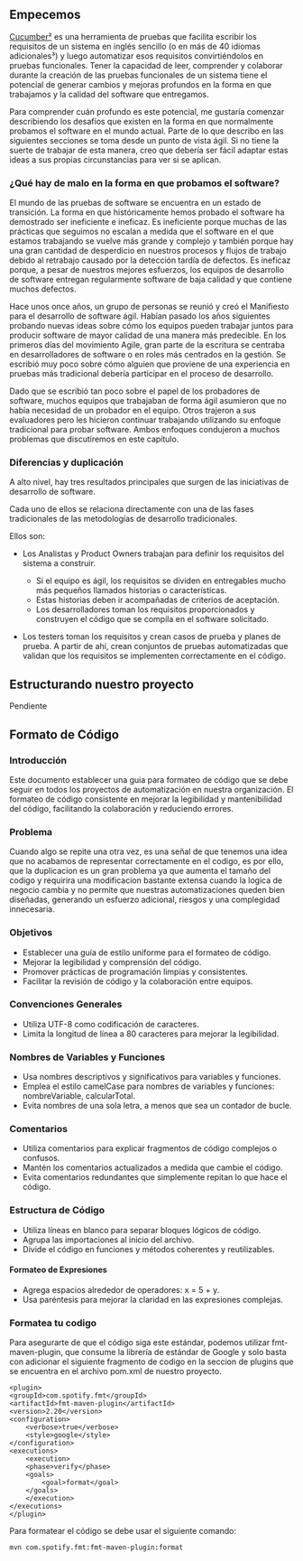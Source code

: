 ## Empecemos

[Cucumber²](https://cucumber.io/docs/guides/) es una herramienta de pruebas que facilita escribir los requisitos de un sistema en inglés sencillo (o en más de 40 idiomas adicionales³) y luego automatizar esos requisitos convirtiéndolos en pruebas funcionales. Tener la capacidad de leer, comprender y colaborar durante la creación de las pruebas funcionales de un sistema tiene el potencial de generar cambios y mejoras profundos en la forma en que trabajamos y la calidad del software que entregamos.


Para comprender cuán profundo es este potencial, me gustaría comenzar describiendo los desafíos que existen en la forma en que normalmente probamos el software en el mundo actual. Parte de lo que describo en las siguientes secciones se toma desde un punto de vista ágil. Si no tiene la suerte de trabajar de esta manera, creo que debería ser fácil adaptar estas ideas a sus propias circunstancias para ver si se aplican.

### ¿Qué hay de malo en la forma en que probamos el software?
El mundo de las pruebas de software se encuentra en un estado de transición. La forma en que históricamente hemos probado el software ha demostrado ser ineficiente e ineficaz. Es ineficiente porque muchas de las prácticas que seguimos no escalan a medida que el software en el que estamos trabajando se vuelve más grande y complejo y también porque hay una gran cantidad de desperdicio en nuestros procesos y flujos de trabajo debido al retrabajo causado por la detección tardía de defectos. Es ineficaz porque, a pesar de nuestros mejores esfuerzos, los equipos de desarrollo de software entregan regularmente software de baja calidad y que contiene muchos defectos.

Hace unos once años, un grupo de personas se reunió y creó el Manifiesto para el desarrollo de software ágil. Habían pasado los años siguientes probando nuevas ideas sobre cómo los equipos pueden trabajar juntos para producir software de mayor calidad de una manera más predecible. En los primeros días del movimiento Agile, gran parte de la escritura se centraba en desarrolladores de software o en roles más centrados en la gestión. Se escribió muy poco sobre cómo alguien que proviene de una experiencia en pruebas más tradicional debería participar en el proceso de desarrollo.

Dado que se escribió tan poco sobre el papel de los probadores de software, muchos equipos que trabajaban de forma ágil asumieron que no había necesidad de un probador en el equipo. Otros trajeron a sus evaluadores pero les hicieron continuar trabajando utilizando su enfoque tradicional para probar software. Ambos enfoques condujeron a muchos problemas que discutiremos en este capítulo.

### Diferencias y duplicación
A alto nivel, hay tres resultados principales que surgen de las iniciativas de desarrollo de software.

Cada uno de ellos se relaciona directamente con una de las fases tradicionales de las metodologías de desarrollo tradicionales.

Ellos son:

+ Los Analistas y Product Owners trabajan para definir los requisitos del sistema a construir.

    + Si el equipo es ágil, los requisitos se dividen en entregables mucho más pequeños llamados historias o características. 
    + Estas historias deben ir acompañadas de criterios de aceptación. 
    + Los desarrolladores toman los requisitos proporcionados y construyen el código que se compila en el software solicitado.

+ Los testers toman los requisitos y crean casos de prueba y planes de prueba. A partir de ahí, crean conjuntos de pruebas automatizadas que validan que los requisitos se implementen correctamente en el código.

## Estructurando nuestro proyecto
Pendiente

## Formato de Código
### Introducción
Este documento establecer una guia para formateo de código que se debe seguir en
todos los proyectos de automatización en nuestra organización. El formateo de
código consistente en mejorar la legibilidad y mantenibilidad del código, facilitando
la colaboración y reduciendo errores.

### Problema
Cuando algo se repite una otra vez, es una señal de que tenemos una idea que no
acabamos de representar correctamente en el codigo, es por ello, que la duplicacion
es un gran problema ya que aumenta el tamaño del codigo y requirira una
modificacion bastante extensa cuando la logica de negocio cambia y no permite que
nuestras automatizaciones queden bien diseñadas, generando un esfuerzo
adicional, riesgos y una complegidad innecesaria.


### Objetivos
+ Establecer una guía de estilo uniforme para el formateo de código.
+ Mejorar la legibilidad y comprensión del código.
+ Promover prácticas de programación limpias y consistentes.
+ Facilitar la revisión de código y la colaboración entre equipos.
### Convenciones Generales
+ Utiliza UTF-8 como codificación de caracteres.
+ Limita la longitud de línea a 80 caracteres para mejorar la legibilidad.
### Nombres de Variables y Funciones
+ Usa nombres descriptivos y significativos para variables y funciones.
+ Emplea el estilo camelCase para nombres de variables y funciones:
nombreVariable, calcularTotal.
+ Evita nombres de una sola letra, a menos que sea un contador de bucle.
### Comentarios
+ Utiliza comentarios para explicar fragmentos de código complejos o confusos.
+ Mantén los comentarios actualizados a medida que cambie el código.
+ Evita comentarios redundantes que simplemente repitan lo que hace el código.


### Estructura de Código
+ Utiliza líneas en blanco para separar bloques lógicos de código.
+ Agrupa las importaciones al inicio del archivo.
+ Divide el código en funciones y métodos coherentes y reutilizables.

#### Formateo de Expresiones
+ Agrega espacios alrededor de operadores: x = 5 + y.
+ Usa paréntesis para mejorar la claridad en las expresiones complejas.


### Formatea tu codigo
Para asegurarte de que el código siga este estándar, podemos utilizar
fmt-maven-plugin, que consume la librería de estándar de Google y solo basta con adicionar el siguiente fragmento de codigo en la seccion de plugins que se encuentra en el archivo pom.xml de nuestro proyecto.
```
<plugin>
<groupId>com.spotify.fmt</groupId>
<artifactId>fmt-maven-plugin</artifactId>
<version>2.20</version>
<configuration>
    <verbose>true</verbose>
    <style>google</style>
</configuration>
<executions>
    <execution>
    <phase>verify</phase>
    <goals>
        <goal>format</goal>
    </goals>
    </execution>
</executions>
</plugin>
```

Para formatear el código se debe usar el siguiente comando:
```sh
mvn com.spotify.fmt:fmt-maven-plugin:format
```
